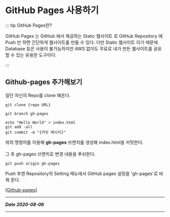 # GitHub Pages 사용하기

::: tip GitHub Pages란?

GitHub Pages 는 GitHub 에서 제공하는 Static 웹사이트 로 GitHub Repository 에 Push 만 하면 간단하게  웹사이트를 만들 수 있다. 다만 Static 웹사이트 이기 때문에 Database 등은 사용이 불가능하지만 AWS 없이도 무료로 내가 만든 웹사이트를 공유할 수 있는 유용한 도구이다.

:::

## Github-pages 추가해보기

일단 자신의 Repo를 clone 해온다.

```
git clone {repo URL}

git branch gh-pages

echo "Hello World" > index.html
git add -all
git commit -m "{커밋 메시지}"

```
위의 명령어를 이용해 **gh-pages** 브랜치를 생성해 index.html을 커밋한다.
<br>   
그 후 gh-pages 브랜치로 변경 내용을 푸쉬한다.
```
git push origin gh-pages
```

Push 후엔 Repository의 Setting 메뉴에서 GitHub pages 설정을 'gh-pages'로 바꿔 준다.

[[Github-pages]](https://pages.github.com/)

***
_**Date 2020-08-06**_
***
